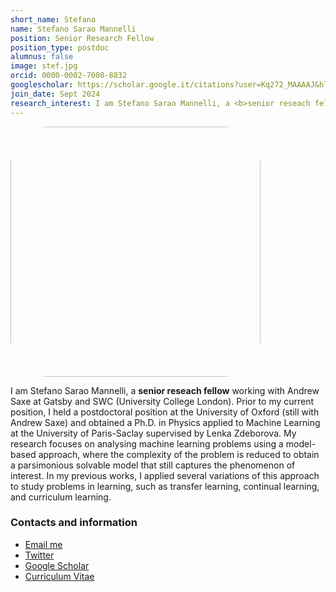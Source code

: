 ```yaml
---
short_name: Stefano
name: Stefano Sarao Mannelli
position: Senior Research Fellow
position_type: postdoc
alumnus: false
image: stef.jpg
orcid: 0000-0002-7008-8832
googlescholar: https://scholar.google.it/citations?user=Kq272_MAAAAJ&hl=en&oi=ao
join_date: Sept 2024
research_interest: I am Stefano Sarao Mannelli, a <b>senior reseach fellow</b> working with Andrew Saxe at Gatsby and SWC (University College London). Prior to my current position, I held a postdoctoral position at the University of Oxford (still with Andrew Saxe) and obtained a Ph.D. in Physics applied to Machine Learning at the University of Paris-Saclay supervised by Lenka Zdeborova. My research focuses on analysing machine learning problems using a model-based approach, where the complexity of the problem is reduced to obtain a parsimonious solvable model that still captures the phenomenon of interest. In my previous works, I applied several variations of this approach to study problems in learning, such as transfer learning, continual learning, and curriculum learning.
---
```


<div class="text-center">
  <img src="https://stefsmlab.github.io/assets/img/people/stef.jpg" style="width: 400px; border-radius: 15%;"/>
</div>

<p>
  I am Stefano Sarao Mannelli, a <b>senior reseach fellow</b> working with Andrew Saxe at Gatsby and SWC (University College London). 
  Prior to my current position, I held a postdoctoral position at the University of Oxford (still with Andrew Saxe) and obtained a Ph.D. in Physics applied to Machine Learning at the University of Paris-Saclay supervised by Lenka Zdeborova. 
  My research focuses on analysing machine learning problems using a model-based approach, where the complexity of the problem is reduced to obtain a parsimonious solvable model that still captures the phenomenon of interest. 
  In my previous works, I applied several variations of this approach to study problems in learning, such as transfer learning, continual learning, and curriculum learning.
</p>

<h3>Contacts and information</h3>

<ul class="list-inline text-left footer-links">
  <li class="list-inline-item">
    <a href="mailto:s.saraomannelli@ucl.ac.uk" title="Email me">
      <span class="fa-stack fa-lg" aria-hidden="true">
        <i class="fas fa-circle fa-stack-2x"></i>
        <i class="fas fa-envelope fa-stack-1x fa-inverse"></i>
      </span>
      <span class="sr-only">Email me</span>
    </a>
  </li>
  <li class="list-inline-item">
    <a href="https://twitter.com/stefsmlab" title="Twitter" target="_blank">
      <span class="fa-stack fa-lg" aria-hidden="true">
        <i class="fas fa-circle fa-stack-2x"></i>
        <i class="fab fa-twitter fa-stack-1x fa-inverse"></i>
      </span>
      <span class="sr-only">Twitter</span>
    </a>
  </li>
  <li class="list-inline-item">
    <a href="https://scholar.google.com/citations?user=Kq272_MAAAAJ" title="Google Scholar" target="_blank">
      <span class="fa-stack fa-lg" aria-hidden="true">
        <i class="fas fa-circle fa-stack-2x"></i>
        <i class="fa fa-graduation-cap fa-stack-1x fa-inverse"></i>
      </span>
      <span class="sr-only">Google Scholar</span>
    </a>
  </li>
  <li class="list-inline-item">
    <a href="https://stefsmlab.github.io/assets/docs/people/stef-CV-2024-01.pdf" title="Curriculum Vitae" target="_blank">
      <span class="fa-stack fa-lg" aria-hidden="true">
        <i class="fas fa-circle fa-stack-2x"></i>
        <i class="fa fa-portrait fa-stack-1x fa-inverse"></i>
      </span>
      <span class="sr-only">Curriculum Vitae</span>
    </a>
  </li>
</ul>
